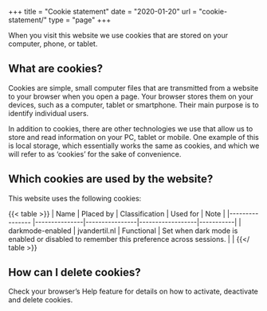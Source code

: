 +++
title = "Cookie statement"
date  = "2020-01-20"
url   = "cookie-statement/"
type = "page"
+++

When you visit this website we use cookies that are stored on your computer, phone, or tablet.

## What are cookies?
Cookies are simple, small computer files that are transmitted from a website to your browser when you open a page.
Your browser stores them on your devices, such as a computer, tablet or smartphone. Their main purpose is to identify individual users.

In addition to cookies, there are other technologies we use that allow us to store and read information on your PC, tablet or mobile.
One example of this is local storage, which essentially works the same as cookies, and which we will refer to as ‘cookies’ for the sake of convenience.

## Which cookies are used by the website?
This website uses the following cookies:

{{< table >}}
| Name            | Placed by     | Classification | Used for         | Note      |
|---------------- |---------------|----------------|------------------|-----------|
| darkmode-enabled | jvandertil.nl | Functional     | Set when dark mode is enabled or disabled to remember this preference across sessions. | |
{{</ table >}}

## How can I delete cookies?
Check your browser’s Help feature for details on how to activate, deactivate and delete cookies.
